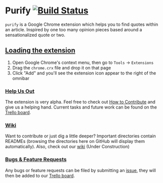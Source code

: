 # Purify [![Build Status](https://travis-ci.org/adam-lynch/purify.png)](undefined)

`purify` is a Google Chrome extension which helps you to find quotes within an article. 
Inspired by one too many opinion pieces based around a sensationalized quote or two.

## [Loading the extension](https://github.com/adam-lynch/purify/wiki/Loading-&-packing)
1. Open Google Chrome's context menu, then go to `Tools` -> `Extensions`
2. Drag the `chrome.crx` file and drop it on that page
3. Click "Add" and you'll see the extension icon appear to the right of the omnibar

### [Help Us Out](https://github.com/adam-lynch/purify/wiki/How-to-Contribute)
The extension is very alpha. Feel free to check out [How to Contribute](https://github.com/adam-lynch/purify/wiki/How-to-Contribute) and give us a helping hand. Current tasks and future work can be found on the [Trello board](https://trello.com/b/dg4xZrfO). 

### [Wiki](https://github.com/adam-lynch/purify/wiki)
Want to contribute or just dig a little deeper? Important directories contain READMEs (browsing the directories here on GitHub will display them automatically). Also, check out our [wiki](https://github.com/adam-lynch/purify/wiki) (Under Construction)

### [Bugs & Feature Requests](https://github.com/adam-lynch/purify/issues)
Any bugs or feature requests can be filed by submitting an [issue](https://github.com/adam-lynch/purify/issues), they will then be added to our [Trello board](https://trello.com/board/purify/50ac03ec01315ba23a00b7e8). 